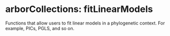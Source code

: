 # arborCollections: fitLinearModels

Functions that allow users to fit linear models in a phylogenetic context. For example, PICs, PGLS, and so on.
